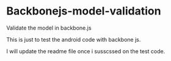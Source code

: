 Backbonejs-model-validation
===========================

Validate the model in backbone.js

This is just to test the android code with backbone js.

I will update the readme file once i susscssed on the test code.


